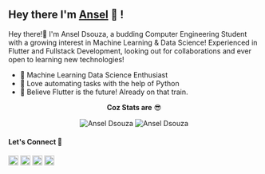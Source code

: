 ## Hey there I'm [Ansel](https://www.linkedin.com/in/anselfdsouza) 👋 !


Hey there!👋 I'm Ansel Dsouza, a budding Computer Engineering Student with a growing interest in Machine Learning & Data Science! Experienced in Flutter and Fullstack Development, looking out for collaborations and ever open to learning new technologies! 

- 🤖 Machine Learning Data Science Enthusiast
- 🐍 Love automating tasks with the help of Python
- 📱 Believe Flutter is the future! Already on that train.

<p align="center"><b>Coz Stats are</b> 😎</p>
<p align="center">
<img align="center" src="https://github-readme-stats.vercel.app/api?username=ansel2000&theme=radical&show_icons=true&count_private=true&include_all_commits=true" alt="Ansel Dsouza" />
<img align="center" src="https://github-readme-stats.vercel.app/api/top-langs/?username=ansel2000&theme=radical&layout=compact" alt="Ansel Dsouza" />
</p>

#### Let's Connect 🤝
<a href="mailto:ansel20@gmail.com" target="_blank"><img src="https://www.flaticon.com/svg/static/icons/svg/732/732200.svg" alt="ansel-dsouza" height="20" width="20" /></a>
<a href="https://github.com/ansel2000" target="_blank"><img src="https://cdn.jsdelivr.net/npm/simple-icons@3.0.1/icons/github.svg" alt="ansel2000" height="20" width="20" /></a>
<a href="https://www.linkedin.com/in/anselfdsouza" target="_blank"><img src="https://www.flaticon.com/svg/static/icons/svg/174/174857.svg" alt="ansel-dsouza" height="20" width="20"/></a>
<a href="https://www.kaggle.com/anseldsouza" target="_blank"><img src="https://www.vectorlogo.zone/logos/kaggle/kaggle-icon.svg" alt="ansel2000" height="20" width="20" /></a>
 </p>

<!-- <a href="http://manasacharya.ml" target="_blank"><img src="https://www.flaticon.com/svg/static/icons/svg/2301/2301129.svg" alt="manas-acharya" height="20" width="20" /></a> -->
